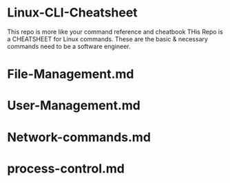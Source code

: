 # Linux-CLI-Cheatsheet
This repo is more like your command reference and cheatbook
THis Repo is a CHEATSHEET for Linux commands. These are the basic & necessary commands need to be a software engineer.

# File-Management.md 



# User-Management.md


# Network-commands.md


# process-control.md


